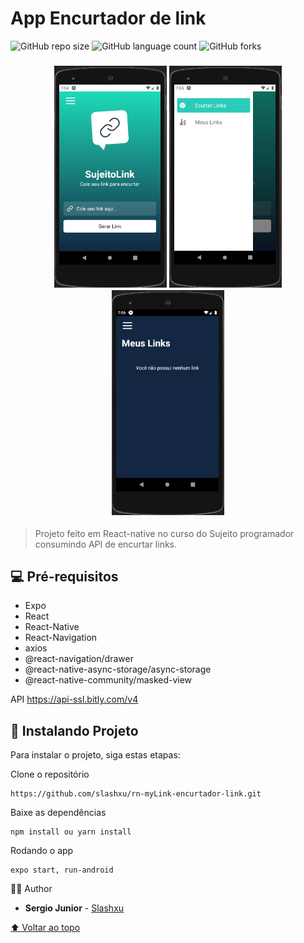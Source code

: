 # App Encurtador de link

<!---Esses são exemplos. Veja https://shields.io para outras pessoas ou para personalizar este conjunto de escudos. Você pode querer incluir dependências, status do projeto e informações de licença aqui--->

![GitHub repo size](https://img.shields.io/github/repo-size/slashxu/README-template?style=for-the-badge)
![GitHub language count](https://img.shields.io/github/languages/count/slashxu/README-template?style=for-the-badge)
![GitHub forks](https://img.shields.io/github/forks/slashxu/README-template?style=for-the-badge)

<h3 align="center">
<img src="./screenshots/01.PNG?raw=true" alt="img01" width="180px"/>
<img src="./screenshots/02.PNG?raw=true" alt="img02" width="180px"/>
<img src="./screenshots/03.PNG?raw=true" alt="img03" width="180px"/>
</h3>

> Projeto feito em React-native no curso do Sujeito programador consumindo API de encurtar links.

## 💻 Pré-requisitos

- Expo
- React
- React-Native
- React-Navigation
- axios
- @react-navigation/drawer
- @react-native-async-storage/async-storage
- @react-native-community/masked-view

API
https://api-ssl.bitly.com/v4

## 🚀 Instalando Projeto

Para instalar o projeto, siga estas etapas:

Clone o repositório

```
https://github.com/slashxu/rn-myLink-encurtador-link.git
```

Baixe as dependências

```
npm install ou yarn install
```

Rodando o app

```
expo start, run-android
```

🙋‍♂️ Author

- **Sergio Junior** - [Slashxu](https://github.com/slashxu)

[⬆ Voltar ao topo](#App-Encurtador-de-link)<br>
